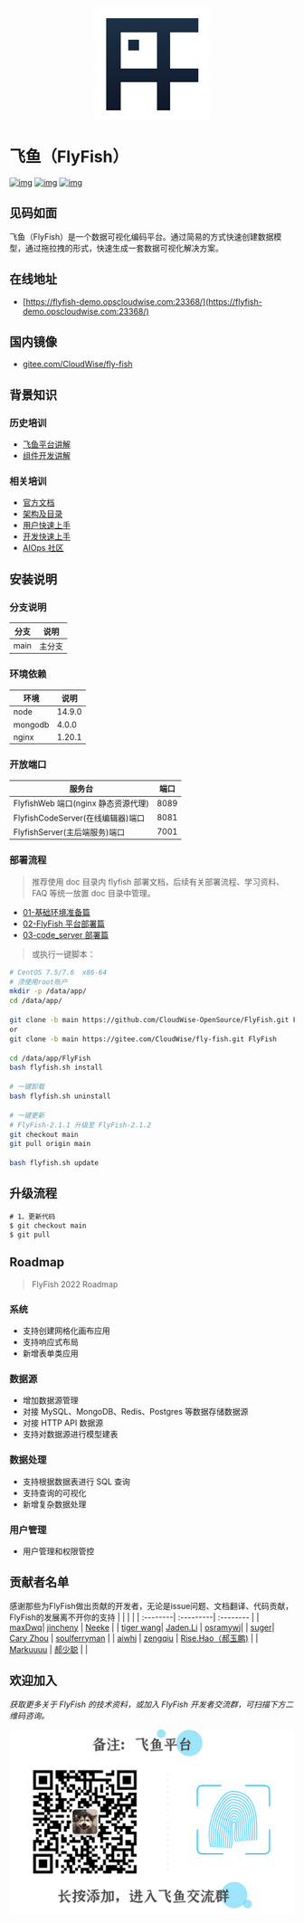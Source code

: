 <div align="center">
  <a href="https://github.com/CloudWise-OpenSource/FlyFish"><img src="./doc/images/FlyFish logo.png" alt="flyfish" /></a>
</div>

# 飞鱼（FlyFish）

[![img](https://camo.githubusercontent.com/b90fbf522edfb28cd12154150fae08fd89d4be956e644f327f369df43ef33bf0/68747470733a2f2f62616467656e2e6e65742f6769746875622f7072732f436c6f7564576973652d4f70656e536f757263652f466c7946697368)](https://github.com/CloudWise-OpenSource/FlyFish/pulls) [![img](https://camo.githubusercontent.com/4bf17723fd9a7438e40dda0d0f05c3ff85df8450605fbec58cf4643bb044ca49/68747470733a2f2f62616467656e2e6e65742f6769746875622f6c6963656e73652f436c6f7564576973652d4f70656e536f757263652f466c7946697368)](https://github.com/CloudWise-OpenSource/FlyFish/blob/main/LICENSE) [![img](https://camo.githubusercontent.com/1fb3e7fec903937186ee550f90f558bdf63575dc171251276c3335ff863d13cc/68747470733a2f2f62616467656e2e6e65742f6769746875622f72656c656173652f436c6f7564576973652d4f70656e536f757263652f466c7946697368)](https://github.com/CloudWise-OpenSource/FlyFish/releases)

## 见码如面

飞鱼（FlyFish）是一个数据可视化编码平台。通过简易的方式快速创建数据模型，通过拖拉拽的形式，快速生成一套数据可视化解决方案。

## 在线地址

- [https://flyfish-demo.opscloudwise.com:23368/](https://flyfish-demo.opscloudwise.com:23368/)

## 国内镜像

- [gitee.com/CloudWise/fly-fish](https://gitee.com/CloudWise/fly-fish)

## 背景知识

### 历史培训

- [飞鱼平台讲解](http://docs.aiops.cloudwise.com/zh/flyfish)
- [组件开发讲解](http://docs.aiops.cloudwise.com/zh/flyfish/component/develop.html)

### 相关培训

- [官方文档](http://docs.aiops.cloudwise.com/zh/flyfish)
- [架构及目录](http://docs.aiops.cloudwise.com/zh/flyfish/design.html)
- [用户快速上手](http://docs.aiops.cloudwise.com/zh/flyfish/getting-started/)
- [开发快速上手](http://docs.aiops.cloudwise.com/zh/flyfish/component/basic.html)
- [AIOps 社区](https://www.cloudwise.ai/#/datalaker/dashboard)

## 安装说明

### 分支说明

| 分支 | 说明   |
| ---- | ------ |
| main | 主分支 |

### 环境依赖

| 环境    | 说明   |
| ------- | ------ |
| node    | 14.9.0 |
| mongodb | 4.0.0  |
| nginx   | 1.20.1 |

### 开放端口

| 服务台                              | 端口 |
| ----------------------------------- | ---- |
| FlyfishWeb 端口(nginx 静态资源代理) | 8089 |
| FlyfishCodeServer(在线编辑器)端口   | 8081 |
| FlyfishServer(主后端服务)端口       | 7001 |

### 部署流程

> 推荐使用 doc 目录内 flyfish 部署文档，后续有关部署流程、学习资料、FAQ 等统一放置 doc 目录中管理。

- [01-基础环境准备篇](./doc/01-基础环境准备篇.md)
- [02-FlyFish 平台部署篇](./doc/02-FlyFish平台部署篇.md)
- [03-code_server 部署篇](./doc/03-code_server部署篇.md)

> 或执行一键脚本：

```bash
# CentOS 7.5/7.6  x86-64
# 须使用root账户
mkdir -p /data/app/
cd /data/app/

git clone -b main https://github.com/CloudWise-OpenSource/FlyFish.git FlyFish
or
git clone -b main https://gitee.com/CloudWise/fly-fish.git FlyFish

cd /data/app/FlyFish
bash flyfish.sh install

# 一键卸载
bash flyfish.sh uninstall

# 一键更新
# FlyFish-2.1.1 升级至 FlyFish-2.1.2
git checkout main
git pull origin main

bash flyfish.sh update
```

## 升级流程

```
# 1、更新代码
$ git checkout main
$ git pull
```

## Roadmap

> FlyFish 2022 Roadmap

### 系统

- 支持创建网格化画布应用
- 支持响应式布局
- 新增表单类应用

### 数据源

- 增加数据源管理
- 对接 MySQL、MongoDB、Redis、Postgres 等数据存储数据源
- 对接 HTTP API 数据源
- 支持对数据源进行模型建表

### 数据处理

- 支持根据数据表进行 SQL 查询
- 支持查询的可视化
- 新增复杂数据处理

### 用户管理

- 用户管理和权限管控

## 贡献者名单
感谢那些为FlyFish做出贡献的开发者，无论是issue问题、文档翻译、代码贡献，FlyFish的发展离不开你的支持
|  |  |   | 
| :--------| :---------| :-------- |
| [maxDwq](https://github.com/maxDwq)| [jincheny](https://github.com/jincheny) | [Neeke](https://github.com/Neeke) |
| [tiger wang](https://github.com/xiaohu12685)| [Jaden.Li](https://github.com/imjaden) | [osramywj](https://github.com/osramywj)|
| [suger](https://github.com/sssssssugar)| [Cary Zhou](https://github.com/YouYe) | [soulferryman](https://github.com/soulferryman) |
| [aiwhj](https://github.com/aiwhj) | [zengqiu](https://github.com/zengqiu) | [Rise.Hao（郝玉鹏)](https://github.com/RiseHao1029) |
| [Markuuuu](https://github.com/Markuuuu) | [郝少聪](https://github.com/laocong) | |

## 欢迎加入

_获取更多关于 FlyFish 的技术资料，或加入 FlyFish 开发者交流群，可扫描下方二维码咨询。_

<img src="./doc/images/Susie.png" width="550px"/>
